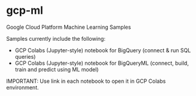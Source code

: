 # gcp-ml
Google Cloud Platform Machine Learning Samples

Samples currently include the following:
 - GCP Colabs (Jupyter-style) notebook for BigQuery (connect & run SQL queries)
 - GCP Colabs (Jupyter-style) notebook for BigQueryML (connect, build, train and predict using ML model)

 IMPORTANT: Use link in each notebook to open it in GCP Colabs environment.
